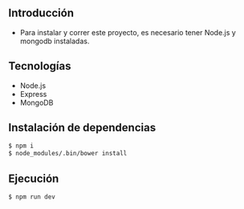 ## Introducción
 - Para instalar y correr este proyecto, es necesario tener Node.js y mongodb instaladas.

## Tecnologías
 - Node.js
 - Express
 - MongoDB

## Instalación de dependencias

```sh
$ npm i
$ node_modules/.bin/bower install
```

## Ejecución
```sh
$ npm run dev
```

